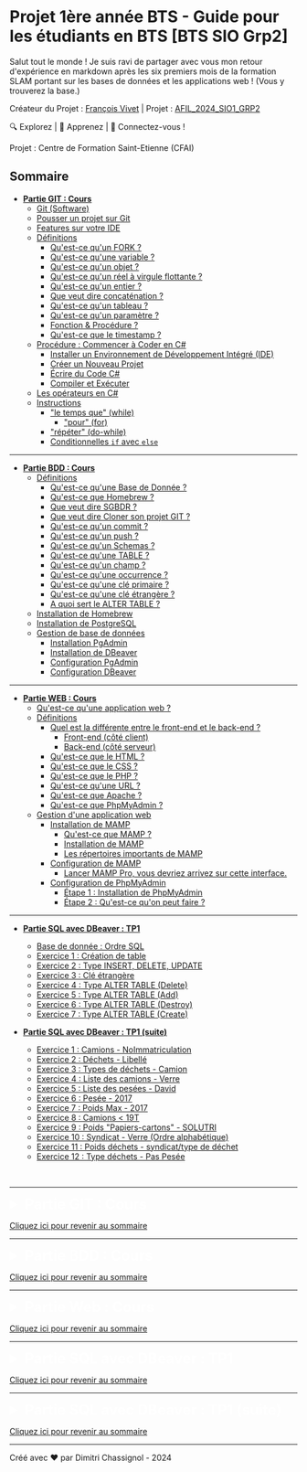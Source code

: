 # Projet 1ère année BTS - Guide pour les étudiants en BTS [BTS SIO Grp2]


Salut tout le monde ! Je suis ravi de partager avec vous mon retour d'expérience en markdown après les six premiers mois de la formation SLAM portant sur les bases de données et les applications web ! (Vous y trouverez la base.)


Créateur du Projet : <a href="http://gitform.cilog.fr/fvivet">François Vivet</a> | Projet : <a href="http://gitform.cilog.fr/fvivet/projets_chassignol">AFIL_2024_SIO1_GRP2</a>

🔍 Explorez | 🧠 Apprenez | 🤝 Connectez-vous !

Projet : Centre de Formation Saint-Etienne (CFAI)

## Sommaire

- [**Partie GIT : Cours**](#partie-git-cours)
  - [Git (Software)](#git-software)
  - [Pousser un projet sur Git](#pousser-un-projet-sur-git)
  - [Features sur votre IDE](#features-sur-votre-ide)
  - [Définitions](#définition)
    - [Qu'est-ce qu'un FORK ?](#quest-ce-quun-fork-)
    - [Qu'est-ce qu'une variable ?](#quest-ce-quune-variable-)
    - [Qu'est-ce qu'un objet ?](#quest-ce-quun-objet-)
    - [Qu'est-ce qu'un réel à virgule flottante ?](#quest-ce-quun-reel-a-virgule-flottante-)
    - [Qu'est-ce qu'un entier ?](#quest-ce-quun-entier-)
    - [Que veut dire concaténation ?](#que-veut-dire-concaténation-)
    - [Qu'est-ce qu'un tableau ?](#quest-ce-quun-tableau-)
    - [Qu'est-ce qu'un paramètre ?](#quest-ce-quun-paramètre-)
    - [Fonction & Procédure ?](#fonction--procédure-)
    - [Qu'est-ce que le timestamp ?](#quest-ce-que-le-timestamp-)
  - [Procédure : Commencer à Coder en C#](#procédure--commencer-à-coder-en-c)
    - [Installer un Environnement de Développement Intégré (IDE)](#1-installer-un-environnement-de-développement-intégré-ide)
    - [Créer un Nouveau Projet](#2-créer-un-nouveau-projet)
    - [Écrire du Code C#](#3-écrire-du-code-c)
    - [Compiler et Exécuter](#4-compiler-et-exécuter)
  - [Les opérateurs en C#](#les-opérateurs-en-c)
  - [Instructions](#instructions)
    - ["le temps que" (while)](#le-temps-que-while)
      - ["pour" (for)](#pour-for)
    - ["répéter" (do-while)](#répéter-do-while)
    - [Conditionnelles `if` avec `else`](#conditionnelles-if-avec-else)

---

- [**Partie BDD : Cours**](#partie-bdd-cours)
  - [Définitions](#base-de-donnée-définition)
    - [Qu'est-ce qu'une Base de Donnée ?](#quest-ce-quune-base-de-donnée-)
    - [Qu'est-ce que Homebrew ?](#quest-ce-que-homebrew-)
    - [Que veut dire SGBDR ?](#que-veut-dire-sgbdr-)
    - [Que veut dire Cloner son projet GIT ?](#que-veut-dire-cloner-son-projet-git-)
    - [Qu'est-ce qu'un commit ?](#quest-ce-quun-commit-)
    - [Qu'est-ce qu'un push ?](#quest-ce-quun-push-)
    - [Qu'est-ce qu'un Schemas ?](#quest-ce-quun-schemas-)
    - [Qu'est-ce qu'une TABLE ?](#quest-ce-quune-table-)
    - [Qu'est-ce qu'un champ ?](#quest-ce-quun-champ-)
    - [Qu'est-ce qu'une occurrence ?](#quest-ce-quune-occurrence-)
    - [Qu'est-ce qu'une clé primaire ?](#quest-ce-quune-clé-primaire)
    - [Qu'est-ce qu'une clé étrangère ?](#quest-ce-quune-clé-étrangère)
    - [A quoi sert le ALTER TABLE ?](#alter-table)
  - [Installation de Homebrew](#installation-de-homebrew)
  - [Installation de PostgreSQL](#installation-de-postgresql)
  - [Gestion de base de données](#gestion-de-base-de-données)
    - [Installation PgAdmin](#installation-pgadmin)
    - [Installation de DBeaver](#installation-de-dbeaver)
    - [Configuration PgAdmin](#configuration-pgadmin)
    - [Configuration DBeaver](#configuration-dbeaver)

---

- [**Partie WEB : Cours**](#partie-web-cours)
  - [Qu'est-ce qu'une application web ?](#quest-ce-quune-application-web-)
  - [Définitions](#définitions)
    - [Quel est la différente entre le front-end et le back-end ?](#quel-est-la-différente-entre-le-front-end-et-le-back-end-)
      - [Front-end (côté client)](#front-end-côté-client-)
      - [Back-end (côté serveur)](#back-end-côté-serveur-)
    - [Qu'est-ce que le HTML ?](#quest-ce-que-php-)
    - [Qu'est-ce que le CSS ?](#quest-ce-que-html-)
    - [Qu'est-ce que le PHP ?](#quest-ce-que-css-)
    - [Qu'est-ce qu'une URL ?](#quest-ce-quune-url-)
    - [Qu'est-ce que Apache ?](#quest-ce-que-apache-)
    - [Qu'est-ce que PhpMyAdmin  ?](#quest-ce-que-phpmyadmin-)
  - [Gestion d'une application web](#gestion-dune-application-web)
    - [Installation de MAMP](#installation-de-mamp)
      - [Qu'est-ce que MAMP ?](#quest-ce-que-mamp-)
      - [Installation de MAMP](#installation-de-mamp-)
      - [Les répertoires importants de MAMP](#les-répertoires-importants-de-mamp)
    - [Configuration de MAMP](#configuration-de-mamp)
      - [Lancer MAMP Pro, vous devriez arrivez sur cette interface.](#lancer-mamp-pro-vous-devriez-arrivez-sur-cette-interface)
    - [Configuration de PhpMyAdmin](#configuration-de-phpmyadmin)
      - [Étape 1 : Installation de PhpMyAdmin](#étape-1-installation-de-phpmyadmin)
      - [Étape 2 : Qu'est-ce qu'on peut faire ?](#étape-2-quest-ce-quon-peut-faire-)

--- 

- [**Partie SQL avec DBeaver : TP1**](#partie-sql-avec-dbeaver-tp2)
  - [Base de donnée : Ordre SQL](./SQL/TP1/question1.sql)
  - [Exercice 1 : Création de table](#partie-sql-avec-dbeaver-tp2)
  - [Exercice 2 : Type INSERT, DELETE, UPDATE](#partie-sql-avec-dbeaver-tp2e)
  - [Exercice 3 : Clé étrangère](#partie-sql-avec-dbeaver-tp2)
  - [Exercice 4 : Type ALTER TABLE (Delete)](#partie-sql-avec-dbeaver-tp2)
  - [Exercice 5 : Type ALTER TABLE (Add)](#partie-sql-avec-dbeaver-tp2)
  - [Exercice 6 : Type ALTER TABLE (Destroy)](#partie-sql-avec-dbeaver-tp2)
  - [Exercice 7 : Type ALTER TABLE (Create)](#partie-sql-avec-dbeaver-tp2)


- [**Partie SQL avec DBeaver : TP1 (suite)**](#partie-sql-avec-dbeaver-tp1suite)
  - [Exercice 1 : Camions - NoImmatriculation](#partie-sql-avec-dbeaver-tp1suite)
  - [Exercice 2 : Déchets - Libellé](#partie-sql-avec-dbeaver-tp1suite)
  - [Exercice 3 : Types de déchets - Camion](#partie-sql-avec-dbeaver-tp1suite)
  - [Exercice 4 : Liste des camions - Verre](#partie-sql-avec-dbeaver-tp1suite)
  - [Exercice 5 : Liste des pesées - David](#partie-sql-avec-dbeaver-tp1suite)
  - [Exercice 6 : Pesée - 2017](#partie-sql-avec-dbeaver-tp1suite)
  - [Exercice 7 : Poids Max - 2017](#partie-sql-avec-dbeaver-tp1suite)
  - [Exercice 8 : Camions < 19T](#partie-sql-avec-dbeaver-tp1suite)
  - [Exercice 9 : Poids "Papiers-cartons" - SOLUTRI](#partie-sql-avec-dbeaver-tp1suite)
  - [Exercice 10 : Syndicat - Verre (Ordre alphabétique)](#partie-sql-avec-dbeaver-tp1suite)
  - [Exercice 11 : Poids déchets - syndicat/type de déchet](#partie-sql-avec-dbeaver-tp1suite)
  - [Exercice 12 : Type déchets - Pas Pesée](#partie-sql-avec-dbeaver-tp1suite)

<br>

---

<details id="partie-git-cours">
 <summary style="font-size: 25px; font-weight: bold; color: white;">Partie GIT : Cours</summary>

## Git (Software) <a id="git-software"></a>

Git est un gestionnaire de source qui permet d'envoyer des fichiers de manière très rapidement en l'espace de quelques seconde sur un serveur (gain de temps). C'est tout bonnement du texte où l'on peut voir les modifications apportées.

![Texte alternatif](./IMG/git/workschemagit.png)

![Texte alternatif](./IMG/git/git1.png)

[Cliquez ici pour revenir au sommaire](#sommaire)

## Pousser un projet sur Git <a id="pousser-un-projet-sur-git"></a>

1. **Créez un référentiel (repository) Git** : Si vous n'avez pas encore de référentiel Git pour votre projet, vous pouvez en créer un sur une plateforme comme GitHub, GitLab, HerokuGit, ou en local sur votre machine. Pour créer un référentiel localement, utilisez la commande `git init` dans le répertoire de votre projet.

2. **Ajoutez et confirmez (commit) vos modifications** : Avant de pousser quoi que ce soit, assurez-vous d'ajouter et de confirmer vos modifications dans le référentiel local. Utilisez les commandes suivantes pour cela :
   ```shell
   git add .  # Pour ajouter tous les fichiers modifiés
   git commit -m "Message de confirmation"  # Pour confirmer les modifications
   git push # Envoyer votre projet (donc les edits) dans votre référentiel.
   ```
   **Exemple de référentiel :**

<div style="display: flex; flex-direction: row; align-items: center;">

   <a href="https://www.github.com">
  <img src="https://github.com/favicon.ico" width="32" height="32" alt="Github">
</a>

 <a href="https://www.gitlab.com">
  <img src="./IMG/git/gitlab-icon.png" width="32" height="32" alt="Gitlab">
</a>

  <a href="https://www.heroku.com">
  <img src="https://www.herokucdn.com/favicons/apple-touch-icon.png" width="32" height="32" alt="Heroku">
</a>
</div>

<br>

[Cliquez ici pour revenir au sommaire](#sommaire)

### Features sur votre IDE <a id="features-sur-votre-ide"></a>

<div style="background-color: rgba(128, 128, 128, 0.1); padding: 10px; display: inline-block;">
    🔴 Les <span style="color: red;">points d'arrêt</span> sont une fonctionnalité importante du débogueur de Visual Studio Code qui permettent de mettre en pause l'exécution du programme à un endroit spécifique du code. Les points d'arrêt sont utilisés pour examiner l'état des variables, la pile des appels, ou pour déterminer la cause d'un comportement inattendu du programme. 
</div>

<br>

[Cliquez ici pour revenir au sommaire](#sommaire)

---

<details id="#definition">
  <summary style="font-size: 25px; font-weight: bold; color: white;">Définition</summary>


### Qu'est-ce qu'un FORK ? <a id="quest-ce-quun-fork-"></a>

<div style="background-color: rgba(128, 128, 128, 0.1); padding: 10px; display: inline-block;">
    📖 Un <span style="color: red;">fork</span> dans le domaine de la programmation, c'est comme si vous faisiez une copie d'un projet informatique existant pour travailler sur cette copie sans affecter le projet original.
</div>

### Qu'est-ce qu'une variable ? <a id="quest-ce-quune-variable-"></a>

<div style="background-color: rgba(128, 128, 128, 0.1); padding: 10px; display: inline-block;">
    📖 Une <span style="color: red;">variable</span> est une zone physique de la mémoire à laquelle on donne un nom. Elle permet de stocker une information que l'on peut utiliser quand on en a besoin. Sa taille est définie par son type.
</div>

### Qu'est-ce qu'un objet ? <a id="quest-ce-quun-objet-"></a>

<div style="background-color: rgba(128, 128, 128, 0.1); padding: 10px; display: inline-block;">
    📖 Un <span style="color: red;">objet</span> est un ensemble de code qui contient des propriétés et des méthodes. Les propriétés sont les caractéristiques de l'objet (comme la taille et la couleur), tandis que les méthodes sont les traitements (par exemple, la réinitialisation des éléments).
    
</div>


```csharp
New : // Permet d'instancier/charger un objet
```

### Qu'est-ce qu'un réel à virgule flottante ? <a id="quest-ce-quun-reel-a-virgule-flottante-"></a>

<div style="background-color: rgba(128, 128, 128, 0.1); padding: 10px; display: inline-block;">
    📖 Un <span style="color: red;">réel à virgule flottante</span> est un nombre de chiffre significatif entre 7 et 8 avec une puissance de 10 qui va indiquer la place de la virgule et le double, c'est le double soit entre 15 et 16. Ce qui nous donne la taille du nombre qu'on peut générer
</div>


### Qu'est-ce qu'un entier ? <a id="quest-ce-quun-entier-"></a>

<div style="background-color: rgba(128, 128, 128, 0.1); padding: 10px; display: inline-block;">
    📖 Un <span style="color: red;">entier</span> de 4 octets (1 bit) peut stocker environ 2 exposant 31 caractères. Pour un 1 octet cela est égale à 256 caractères soit 2 exposant 8 et pour 2 octet cela est égale à environ 65 000 caractères soit 2 exposant 16.
</div>

### Que veut dire concaténation ? <a id="que-veut-dire-concaténation-"></a>

<div style="background-color: rgba(128, 128, 128, 0.1); padding: 10px; display: inline-block;">
    📖 La <span style="color: red;">concaténation</span> est l'opération d'addition de tableau en tableau, de l'indice 0 à 9.
</div>

### Qu'est-ce qu'un tableau ? <a id="quest-ce-quun-tableau-"></a>

<div style="background-color: rgba(128, 128, 128, 0.1); padding: 10px; display: inline-block;">
    📖 La notion de <span style="color: red;">tableau</span> est une variable (zone de la mémoire) qui permet de contenir plusieurs valeurs du même type et de même taille de manière <span style="color: red;">contigüe</span>. Cela signifie que les éléments du tableau sont stockés les uns à la suite des autres dans la mémoire, facilitant ainsi l'accès séquentiel aux données.
</div>

### Qu'est-ce qu'un paramètre ? <a id="quest-ce-quun-paramètre-"></a>

<div style="background-color: rgba(128, 128, 128, 0.1); padding: 10px; display: inline-block;">
    📖 Un <span style="color: red;">paramètre</span> est une variable créée dans les parenthèses d'une procédure ou d'une fonction. Elle permet de passer une valeur à la procédure ou à la fonction.
</div>

### Fonction & Procédure ? <a id="fonction--procédure-"></a>

<div style="background-color: rgba(128, 128, 128, 0.1); padding: 10px; display: inline-block;">
    📖 Une <span style="color: red;">fonction</span> est utilisée avec le type "int" et renvoie un "return", qui est une instruction de saut, permettant de sortir de la fonction. Une procédure est un bloc de code qu'on peut appeler x fois (on lui donne un nom)
</div>


### Qu'est-ce que le timestamp ? <a id="quest-ce-que-le-timestamp-"></a>

<div style="background-color: rgba(128, 128, 128, 0.1); padding: 10px; display: inline-block;">
    📖 Un <span style="color: red;">timestamp</span> est un nombre de secondes ou de millisecondes écoulées depuis une date de référence.
</div>

<br>

[Cliquez ici pour revenir au sommaire](#sommaire)

</details>








<details id="procédure--commencer-à-coder-en-c">
  <summary style="font-size: 25px; font-weight: bold; color: white;">Procédure : Commencer à Coder en C#</summary>

<br>


<div style="background-color: rgba(128, 128, 128, 0.1); padding: 10px; display: inline-block;">
    📖 Une <span style="color: red;">procédure</span> est un bloc de code auquel on donne un nom. Il est possible d’appeler la procédure autant qu’on a besoin.<br>Ex : Main(); → static + void + nom  
</div>


### 1. Installer un Environnement de Développement Intégré (IDE) <a id="1-installer-un-environnement-de-développement-intégré-ide"></a>

Avant de commencer à coder en C#, vous devez disposer d'un environnement de développement intégré (IDE) pour faciliter le processus de développement. Visual Studio (Community Edition) est l'IDE le plus couramment utilisé pour la programmation C#. Vous pouvez le télécharger depuis le site Web de Microsoft.

### 2. Créer un Nouveau Projet <a id="2-créer-un-nouveau-projet"></a>

Une fois que vous avez installé l'IDE, créez un nouveau projet. Choisissez le type de projet qui correspond à votre application, qu'il s'agisse d'une application de console, d'une application Windows Forms, d'une application Web, etc.

### 3. Écrire du Code C# <a id="3-écrire-du-code-c"></a>

À l'intérieur de votre projet, vous pouvez commencer à écrire du code C#. Vous pouvez ajouter de nouvelles classes, des méthodes et des variables pour implémenter la logique de votre application.

```csharp
using System; // pour inclure l'espace de noms System, qui contient des classes et des méthodes pour les entrées/sorties.

class Program // Il définit une classe appelée Program.
{
    static void Main() // À l'intérieur de la classe Program, il définit une méthode statique appelée Main(). Cette méthode est le point d'entrée de l'application C#. C'est une branch.
    {
        Console.WriteLine("Hello, World!"); // À l'intérieur de la méthode Main(), il utilise Console.WriteLine pour afficher "Hello, World!" dans la console.
    }
}
```


### 4. Compiler et Exécuter <a id="4-compiler-et-exécuter"></a>

Après avoir écrit du code, vous devez le compiler en cliquant sur le bouton de compilation de votre IDE (déboguer). Si aucune erreur de compilation n'est détectée, vous pouvez exécuter votre application pour voir comment elle fonctionne.

[Cliquez ici pour revenir au sommaire](#sommaire)

</details>


<details id="les-opérateurs-en-c">
  <summary style="font-size: 25px; font-weight: bold; color: white;">Les opérateurs en C#</summary>

<br>


Voici quelques-uns des opérateurs les plus couramment utilisés en C# :

- L'opérateur d'addition (``+``) est utilisé pour ajouter deux valeurs.
- L'opérateur d'assignation (``=``) est utilisé pour affecter une valeur à une variable.
- L'opérateur de comparaison supérieur ou égal (``>=``) est utilisé pour comparer deux valeurs et renvoyer vrai si la première valeur est supérieure ou égale à la deuxième valeur.
- L'opérateur de comparaison inférieur ou égal (``<=``) est utilisé pour comparer deux valeurs et renvoyer vrai si la première valeur est inférieure ou égale à la deuxième valeur.
- L'opérateur logique ET (``&&``) est utilisé pour combiner deux expressions booléennes et renvoyer vrai si les deux expressions sont vraies.
- L'opérateur logique OU (``||``) est utilisé pour combiner deux expressions booléennes et renvoyer vrai si au moins une des expressions est vraie.

[Cliquez ici pour revenir au sommaire](#sommaire)
</details>

<details id="instructions">
  <summary style="font-size: 25px; font-weight: bold; color: white;">Instructions</summary>

<br>



 <details id="le-temps-que-while">
    <summary style="font-size: 20px; font-weight: bold; color: white;">"le temps que" (while)</summary> 

L'instruction "le temps que" est une structure de contrôle qui permet d'exécuter un bloc de code tant qu'une condition spécifiée est vraie. Voici comment elle fonctionne :

```csharp
while (condition)
{
    // Code à exécuter tant que la condition est vraie
}
```

## 2. Instruction "pour" (for) <a id="pour-for"></a>

L'instruction "pour" est une boucle de répétition qui permet d'exécuter un bloc de code un nombre spécifié de fois. Voici comment elle fonctionne :

```csharp
for (initialisation; condition; itération)
{
    // Code à exécuter à chaque itération
}
```
- L'initialisation est utilisée pour définir une variable de contrôle et lui attribuer une valeur de départ.
- La condition spécifie quand la boucle doit continuer à s'exécuter.
- L'itération est utilisée pour modifier la variable de contrôle à chaque itération.

[Cliquez ici pour revenir au sommaire](#sommaire)

</details>

 <details id="répéter-do-while">
    <summary style="font-size: 20px; font-weight: bold; color: white;">"répéter" (do-while)</summary> 

L'instruction "répéter" est similaire à "le temps que", mais elle garantit qu'au moins une exécution du bloc de code aura lieu avant que la condition ne soit évaluée. Voici comment elle fonctionne :

```csharp

do
{
    // Code à exécuter au moins une fois
} while (condition);
```
- Le bloc de code est exécuté en premier, puis la condition est évaluée.
- Si la condition est vraie, le bloc de code sera exécuté à nouveau, et cela se répétera tant que la condition reste vraie.

- Ces trois types d'instructions répétitives sont essentiels pour créer des boucles et automatiser des tâches répétitives en programmation C#. Chacun d'eux a ses cas d'utilisation particuliers en fonction des besoins de votre programme.

[Cliquez ici pour revenir au sommaire](#sommaire)

</details>

 <details id="conditionnelles-if-avec-else">
    <summary style="font-size: 20px; font-weight: bold; color: white;">Conditionnelles `if` avec `else`</summary> 
    <br>

Les instructions conditionnelles `if` avec `else` permettent de gérer deux cas distincts : l'un lorsque la condition est vraie (l'instruction `if`) et l'autre lorsque la condition est fausse (l'instruction `else`). Cette structure est couramment utilisée pour prendre des décisions binaires (0 et 1).


### Structure de Base

L'instruction `if` avec `else` a la structure suivante :

```csharp
if (condition)
{
    // Code à exécuter si la condition est vraie
}
else
{
    // Code à exécuter si la condition est fausse
}
```

## Exemple d'Instruction if avec else
Voici un exemple simple d'utilisation de l'instruction if avec else en C# :

```csharp
int age = 15;

if (age >= 18)
{
    Console.WriteLine("Vous êtes majeur.");
}
else
{
    Console.WriteLine("Vous êtes mineur.");
}
```
<span style="text-decoration: underline;">Explication</span> : Dans cet exemple, si la variable ``age`` est supérieure ou égale à 18, le message "Vous êtes majeur." sera affiché. Sinon, si la condition est fausse, le message "Vous êtes mineur." sera affiché.

Les instructions ``if`` avec ``else`` sont utiles pour prendre des décisions simples en fonction de la valeur d'une condition. Cependant, elles peuvent également être combinées avec d'autres instructions else if pour gérer plusieurs conditions en cascade.

Un TimeStamp est un nombre de seconde ou de milliseconde écoulé depuis une date de référence.

[Cliquez ici pour revenir au sommaire](#sommaire)

</details>
</details>
</details>

[Cliquez ici pour revenir au sommaire](#sommaire)

---

<details id="partie-bdd-cours">
 <summary style="font-size: 25px; font-weight: bold; color: white;">Partie BDD : Cours</summary>

### Qu'est-ce qu'une Base de Donnée ? <a id="quest-ce-quune-base-de-donnée-"></a>

<div style="background-color: rgba(128, 128, 128, 0.1); padding: 10px; display: inline-block;">
    📖 Une <span style="color: red;">base de donnée</span> sert à stocker/organiser/sécurisé des informations numériques afin de pouvoir les exploiter sur des pages web comme par exemple : des cookies.
</div>

<br>

[Cliquez ici pour revenir au sommaire](#sommaire)



<details id="base-de-donnée-définition">
 <summary style="font-size: 25px; font-weight: bold; color: white;">Définitions</summary>

### Qu'est-ce que Homebrew ? <a id="quest-ce-que-homebrew-"></a>

<div style="background-color: rgba(128, 128, 128, 0.1); padding: 10px; display: inline-block;">
    📖 <span style="color: red;">Homebrew</span> est un <span style="color: red;">gestionnaire de packages</span> open source pour macOS (et Linux) qui facilite l'installation, la mise à jour et la gestion de logiciels tiers. Il permet d'installer facilement des applications et des outils en ligne de commande sur un Mac en utilisant des formules (scripts) spécifiques à chaque logiciel.
</div>

### Que veux dire SGBDR ? <a id="que-veut-dire-sgbdr-"></a>

<div style="background-color: rgba(128, 128, 128, 0.1); padding: 10px; display: inline-block;">
    📖 L'acronyme <span style="color: red;">SGBDR</span> signifie Système de Gestion de Base de Donnée relationnelle. Comme par exemple : PostgreSQL / MariaDB (communauté de dev). SQLServer (Microsoft)
</div>


### Que veux dire Cloner son projet GIT ? <a id="que-veut-dire-cloner-son-projet-git-"></a>

<div style="background-color: rgba(128, 128, 128, 0.1); padding: 10px; display: inline-block;">
    📖 Le fait de <span style="color: red;">cloner son projet GIT</span> permet de faire une copie du référentiel et cela recréer les fichiers en local (PENSER A METTRE LE SCHEMA PLUS TARD !!!)
</div>

### Qu'est-ce qu'un commit ? <a id="quest-ce-quun-commit-"></a>

<div style="background-color: rgba(128, 128, 128, 0.1); padding: 10px; display: inline-block;">
    📖 Un <span style="color: red;">commit</span> enregistre les edit du fichier dans le référentiel local et l'envoi dans le référentiel distant.
</div>

### Qu'est-ce qu'un push ? <a id="quest-ce-quun-push-"></a>

<div style="background-color: rgba(128, 128, 128, 0.1); padding: 10px; display: inline-block;">
    📖 Un <span style="color: red;">push</span> enregistre le dernier commit sur le référentiel distant. 
</div>




### Qu'est-ce qu'un Schemas ? <a id="quest-ce-quun-schemas-"></a>

<div style="background-color: rgba(128, 128, 128, 0.1); padding: 10px; display: inline-block;">
    📖 Un <span style="color: red;">Schemas</span> est un regroupement d'objet de la base de donnée.
</div>


### Qu'est-ce qu'une TABLE ? <a id="quest-ce-quune-table-"></a>

<div style="background-color: rgba(128, 128, 128, 0.1); padding: 10px; display: inline-block;">
    📖 Une <span style="color: red;">table</span> est un ensemble de lignes organisées en colonne.
</div>



### Qu'est-ce qu'un champ ? <a id="quest-ce-quun-champ-"></a>

<div style="background-color: rgba(128, 128, 128, 0.1); padding: 10px; display: inline-block;">
    📖 Un <span style="color: red;">champ</span> est une colonne d'une table.
</div>



### Qu'est-ce qu'une occurrence ? <a id="quest-ce-quune-occurrence-"></a>

<div style="background-color: rgba(128, 128, 128, 0.1); padding: 10px; display: inline-block;">
    📖 Une <span style="color: red;">coccurrence</span> est une ligne.
</div>



### Qu'est-ce qu'une clé primaire ? <a id="quest-ce-quune-clé-primaire"></a>

<div style="background-color: rgba(128, 128, 128, 0.1); padding: 10px; display: inline-block;">
    🗝️ La <span style="color: red;">clé primaire</span> d'une table correspond à une ou plusieurs colonnes qui servent à identifier de façon unique chacune des lignes de la table.
</div>


### Qu'est-ce qu'une clé étrangère ? <a id="quest-ce-quune-clé-étrangère"></a>

<div style="background-color: rgba(128, 128, 128, 0.1); padding: 10px; display: inline-block;">
    🔑 Une <span style="color: red;">clé étrangère</span> est un ou plusieurs champs qui fait référence à une clé primaire d'une autre table. Elle vérifie si les valeurs existent bien dans la clé primaire de la table de référence. Cela empêche les modifications/suppression d'une clé primaire qui est utilisé dans une clé primaire.
</div>

### A quoi sert le ALTER TABLE ? <a id="alter-table"></a>

<div style="background-color: rgba(128, 128, 128, 0.1); padding: 10px; display: inline-block;">
    🗝️ L'instruction SQL<span style="color: red;"> ALTER TABLE</span> est utilisée pour modifier la structure d'une table existante dans une base de données. Elle permet d'ajouter, de supprimer ou de modifier des colonnes, des contraintes ou d'autres propriétés de la table. Voici un exemple :

</div>

```sql
-- Ajouter une colonne à une table
ALTER TABLE nom_table
ADD nom_colonne type_de_données;
-- Supprimer une colonne d'une table
ALTER TABLE nom_table
DROP COLUMN nom_colonne;
-- Modifier le type de données d'une colonne
ALTER TABLE nom_table
ALTER COLUMN nom_colonne nouveau_type_de_données;
-- Ajouter une contrainte de clé étrangère
ALTER TABLE table_1
ADD CONSTRAINT nom_contrainte
FOREIGN KEY (colonne_reference) REFERENCES table_2(colonne_reference);
```

[Cliquez ici pour revenir au sommaire](#sommaire)

 </details>

--- 
<details id="installation-de-homebrew">
 <summary style="font-size: 25px; font-weight: bold; color: white;">Installation de Homebrew</summary>

### Installation de Homebrew <a id="installation-de-homebrew"></a>

Si vous n'avez pas encore installé Homebrew, vous pouvez le faire en suivant ces étapes :

1 - Ouvrez Terminal :
- Lancez l'application Terminal depuis le dossier "Utilitaires" de votre dossier "Applications" ou recherchez-la avec Spotlight ( + Espace). 

2 - Installation de Homebrew :
- Copiez-collez la commande suivante dans le Terminal et appuyez sur "Entrée" pour lancer l'installation de Homebrew :

```sh
/bin/bash -c "$(curl -fsSL https://raw.githubusercontent.com/Homebrew/install/HEAD/install.sh)"
```

3 - Faîtes cette commande pour être sur que HomeBrew est installé sur votre Mac :

```sh
brew doctor
```
</details>

[Cliquez ici pour revenir au sommaire](#sommaire)

<details>
 <summary style="font-size: 25px; font-weight: bold; color: white;">Installation de PostgreSQL</summary>


### Installation de PostgreSQL <a id="installation-de-postgresql"></a>



Une fois Homebrew installé, suivez ces étapes pour installer PostgreSQL :

1 - Mise à jour de Homebrew :
- Avant d'installer PostgreSQL, assurez-vous que Homebrew est à jour en exécutant la commande suivante dans le Terminal :

```bash
brew update
```


2 - Installation de PostgreSQL (v15):
- Exécutez la commande suivante pour installer PostgreSQL :

```bash
brew install postgresql@15
```

![Texte alternatif](./IMG/db/postgresql15.png)

3 - Source de l'installation

Grâce à la commande, nous pouvons voir le répétoire du package Postgresql :

```sh
brew --prefix postgresql
```

Cela nous affiche : 
```sh
/usr/local/opt/postgresql@15
```


4 - Démarrage du service PostgreSQL :
- PostgreSQL démarrera automatiquement après l'installation. Pour démarrer le service, utilisez la commande suivante :


```bash
brew services start postgresql@15
```

5 - Vérification du services - <span style="color: green;">started</span>

```bash
sudo brew services list
```

[Cliquez ici pour revenir au sommaire](#sommaire)

</details>

[Cliquez ici pour revenir au sommaire](#sommaire)

<details id="gestion-de-base-de-données">
  <summary style="font-size: 25px; font-weight: bold; color: white;">Gestion de base de données</summary>

<br>

---

  <details id="installation-pgadmin">
    <summary style="font-size: 20px; font-weight: bold; color: white;">Installation PgAdmin</summary>



    
1 - **Installation avec HomeBrew** :

![Texte alternatif](./IMG/db/pgadmin4.png)

```bash
brew install --cask pgadmin4
```
    
2 - **Démarrer PGAdmin** : Une fois l'installation terminée, vous pouvez démarrer PGAdmin en utilisant le Launchpad ou en exécutant la commande suivante dans le terminal 


2 - Source de l'installation

```sh
/usr/local/Caskroom/pgadmin4/
```

```bash
open -a pgadmin4
```

<div style="background-color: rgba(128, 128, 128, 0.1); padding: 10px; display: inline-block;">
    📖 C'est tout ! Vous avez maintenant installé <span style="color: red;">PGAdmin</span> avec <span style="color: red;">Homebrew</span> sur votre Mac et configuré votre premier serveur PostgreSQL. Vous pouvez continuer à ajouter d'autres serveurs ou gérer vos bases de données existantes à partir de PGAdmin.
</div>

<br>

[Cliquez ici pour revenir au sommaire](#sommaire)

---

  </details>

  <details id="installation-de-dbeaver">
    <summary style="font-size: 20px; font-weight: bold; color: white;">Installation de DBeaver</summary>

<br>

Après avoir installé PostgreSQL, vous pouvez installer DBeaver en utilisant la commande Homebrew :

1 - Installation de DBeaver :

- Exécutez la commande suivante pour installer DBeaver :
```bash
brew install --cask dbeaver-community
```

2 - Source de l'installation

```sh
/usr/local/Caskroom/dbeaver-community
```

![Texte alternatif](./IMG/db/dbeaver.png)

3 - Lancement de DBeaver :
- Vous pouvez lancer DBeaver à partir du Launchpad ou en exécutant dbeaver dans le Terminal.



<div style="background-color: rgba(128, 128, 128, 0.1); padding: 10px; display: inline-block;">
    📖 C'est tout ! Vous avez maintenant installé <span style="color: red;">PostgreSQL</span> et <span style="color: red;">DBeaver</span> sur votre Mac en utilisant Homebrew, un gestionnaire de packages pratique pour macOS. Vous pouvez utiliser DBeaver pour gérer votre base de données PostgreSQL avec facilité.
</div>

<br>

[Cliquez ici pour revenir au sommaire](#sommaire)

</details>

---

  <details id="configuration-pgadmin">
    <summary style="font-size: 20px; font-weight: bold; color: white;">Configuration PgAdmin</summary><br>
    
Pour configurer une connexion à une base de données PostgreSQL dans DBeaver sur macOS, suivez ces étapes :

1. **Configuration initiale :** Lorsque vous exécutez PGAdmin pour la première fois, il vous demandera de configurer un mot de passe principal. Suivez les étapes pour le configurer.

2. **Ajouter un serveur PostgreSQL :** Une fois que PGAdmin est configuré, vous pouvez ajouter un serveur PostgreSQL en cliquant sur l'icône "Add New Server" dans la barre d'outils de PGAdmin. Vous devrez spécifier les détails de connexion, tels que le nom d'hôte, le port, le nom d'utilisateur et le mot de passe.

3. **Accéder à votre serveur PostgreSQL :** Une fois que le serveur est ajouté, vous pouvez double-cliquer dessus pour accéder à votre base de données PostgreSQL et commencer à travailler avec vos bases de données et tables.

[Cliquez ici pour revenir au sommaire](#sommaire)

  </details>

  <details id="configuration-dbeaver">
    <summary style="font-size: 20px; font-weight: bold; color: white;">Configuration DBeaver</summary><br>
 Pour configurer une connexion à une base de données PostgreSQL dans DBeaver sur macOS, suivez ces étapes :

![Texte alternatif](./IMG/db/software_interface.png)


2. **Ouverture de l'onglet "Bases de données"** :
   - Dans la barre latérale de gauche, cliquez sur l'onglet "Bases de données" pour accéder à la vue des bases de données.

3. **Ajout d'une nouvelle connexion** :
   - Dans la vue "Bases de données", faites un clic droit (ou Ctrl + clic) sur "Nouvelle connexion" et sélectionnez "Nouvelle connexion" dans le menu contextuel.

4. **Choix du type de base de données** :
   - Dans la fenêtre de configuration de la connexion, sélectionnez "PostgreSQL" dans la liste des types de bases de données disponibles.

5. **Configuration de la connexion** :
   - Remplissez les informations de connexion à votre base de données PostgreSQL :
     - Nom de la connexion : Donnez un nom à votre connexion (par exemple, "Ma Base de Données PostgreSQL").
     - Hôte : L'adresse IP ou le nom de domaine de votre serveur PostgreSQL (généralement "localhost" soit 127.0.0.1, si la base de données est sur votre Mac).
     - Port : Le numéro de port de votre base de données PostgreSQL (généralement 5432).
     - Nom de la base de données : Le nom de la base de données à laquelle vous souhaitez vous connecter.
     - Nom d'utilisateur : Le nom d'utilisateur PostgreSQL.
     - Mot de passe : Le mot de passe de l'utilisateur PostgreSQL.
   
6. **Test de la connexion** :
   - Cliquez sur le bouton "Tester la connexion" pour vérifier que la configuration est correcte et que DBeaver peut se connecter à votre base de données.

7. **Enregistrement de la connexion** :
   - Si le test de connexion réussit, cliquez sur "Terminer" pour enregistrer la configuration de la connexion.

8. **Accès à la base de données** :
   - Vous pouvez maintenant accéder à votre base de données PostgreSQL en double-cliquant sur la connexion que vous avez créée. DBeaver affichera la structure de votre base de données et vous permettra d'exécuter des requêtes SQL, de gérer des tables, d'importer/exporter des données, etc.

C'est tout ! Vous avez configuré avec succès une connexion à une base de données PostgreSQL dans DBeaver sur votre Mac. Vous pouvez maintenant commencer à travailler avec votre base de données via DBeaver.


<div style="background-color: rgba(128, 128, 128, 0.1); padding: 10px; display: inline-block;">
    📖 C'est tout ! Vous avez configuré avec succès une connexion à une base de données <span style="color: red;">PostgreSQL</span> avec <span style="color: red;">DBeaver</span>sur votre Mac. Vous pouvez maintenant commencer à travailler avec votre base de données via DBeaver.
</div>

<br>

[Cliquez ici pour revenir au sommaire](#sommaire)

</details>

---
</details>
 </details>

 [Cliquez ici pour revenir au sommaire](#sommaire)

---

<details id="partie-web-cours">
 <summary style="font-size: 25px; font-weight: bold; color: white;">Partie Web : Cours</summary>


### Qu'est-ce qu'une application web ? <a id="quest-ce-quune-application-web-"></a>

<div style="background-color: rgba(128, 128, 128, 0.1); padding: 10px; display: inline-block;">
    📖 Une <span style="color: red;">application web</span> est un logiciel accessible via un navigateur web, éliminant ainsi la nécessité d'une installation locale. Elle permet aux utilisateurs d'interagir avec des fonctionnalités diverses, allant de la gestion de données à la collaboration en temps réel, en exploitant des technologies standard du web telles que HTML, CSS et JavaScript.
</div>

<br>

![Texte alternatif](./IMG/web/workschemaweb.png)

[Cliquez ici pour revenir au sommaire](#sommaire)

---
 <details id="définitions">
    <summary style="font-size: 30px; font-weight: bold; color: white;">Définitions</summary>

<br>



 <details id="quel-est-la-différente-entre-le-front-end-et-le-back-end-">
    <summary style="font-size: 20px; font-weight: bold; color: white;">Quel est la différente entre le front-end et le back-end ?</summary>

<br>

 <details id="front-end-côté-client-">
    <summary style="font-size: 18px; font-weight: bold; color: white;">Front-end (côté client) :</summary>
<br>

---
- <p style="font-weight: bold;">Qu'est-ce que c'est ?</p> Le <b>front-end</b> est la partie visible d'une application web avec laquelle l'utilisateur interagit directement. Cela englobe l'interface utilisateur, la conception graphique, les animations et tout ce que l'utilisateur voit et avec quoi il interagit dans le navigateur.
&nbsp;
- <p style="font-weight: bold;">Technologies impliquées :</p> HTML (structure de la page), CSS (styles et mises en forme), JavaScript (interactivité et comportement dynamique). Des bibliothèques et des frameworks comme React, Angular, ou Vue.js sont souvent utilisés pour simplifier le développement front-end
---
</details>


 <details id="back-end-côté-serveur-">
    <summary style="font-size: 18px; font-weight: bold; color: white;">Back-end (côté serveur) :</summary>

<br>

---
- <p style="font-weight: bold;">Qu'est-ce que c'est ?</p> Le back-end est la partie invisible d'une application web qui gère les fonctionnalités en coulisses. Cela inclut la gestion des bases de données, la logique métier, l'authentification des utilisateurs, et la gestion des requêtes provenant du front-end.
&nbsp;
- <p style="font-weight: bold;">Technologies impliquées :</p>Plusieurs langages de programmation peuvent être utilisés, tels que Node.js, Python (avec Django ou Flask), Ruby (avec Ruby on Rails), PHP, Java, etc. Des bases de données comme MySQL, PostgreSQL, MongoDB sont également souvent utilisées pour stocker et récupérer des données.
 </details>

---
 <br>

 <div style="background-color: rgba(128, 128, 128, 0.1); padding: 10px; display: inline-block;">
    📖 En résumé, le <span style="color: red;">front-end</span> se concentre sur ce que voit et ressent l'utilisateur, tandis que le <span style="color: red;">back-end</span> gère les coulisses et assure que l'application fonctionne correctement en traitant les données, en gérant la sécurité et en exécutant la logique métier. Dans de nombreuses applications, le front-end et le back-end communiquent entre eux pour offrir une expérience utilisateur complète.
</div>

---
</details>

[Cliquez ici pour revenir au sommaire](#sommaire)



### Qu'est-ce qu'une URL ? <a id="quest-ce-quune-url-"></a>

<div style="background-color: rgba(128, 128, 128, 0.1); padding: 10px; display: inline-block;">
    📖 Une <span style="color: red;">U</span>niform <span style="color: red;">R</span>esource <span style="color: red;">L</span>ocator, est une adresse utilisée pour localiser des ressources sur Internet. Elle est composée de plusieurs éléments, notamment le protocole (comme "http" ou "https"), le nom de domaine (par exemple, www.example.com), le chemin d'accès au fichier, et éventuellement des paramètres de requête. Les URL permettent aux navigateurs web et autres clients HTTP de localiser et d'accéder à des pages web, des fichiers, des images ou d'autres ressources en ligne. Elles jouent un rôle fondamental dans la navigation sur le Web en permettant l'identification unique et l'accès aux divers contenus disponibles en ligne.
</div>


### Qu'est-ce que le PHP ? <a id="quest-ce-que-php-"></a>

 <div style="background-color: rgba(128, 128, 128, 0.1); padding: 10px; display: inline-block;">
    📖 Le <span style="color: red;">PHP (Hypertext Preprocessor)</span> est un langage de programmation côté serveur utilisé pour le développement web dynamique. Il s'intègre facilement avec le HTML et est largement utilisé pour créer des sites web interactifs. PHP est open source, facile à apprendre et supporte diverses bases de données. Malgré certaines critiques, il reste un choix populaire pour le développement web.
</div>


### Qu'est-ce que le HTML ? <a id="quest-ce-que-html-"></a>

 <div style="background-color: rgba(128, 128, 128, 0.1); padding: 10px; display: inline-block;">
    📖 Le <span style="color: red;">HTML (HyperText Markup Language) </span> est un langage de balisage utilisé pour structurer le contenu des pages web. Il définit la structure et les éléments d'une page, tels que les titres, les paragraphes, les liens, etc. 
</div>

### Qu'est-ce que le CSS ? <a id="quest-ce-que-css-"></a>

 <div style="background-color: rgba(128, 128, 128, 0.1); padding: 10px; display: inline-block;">
    📖 Le <span style="color: red;">CSS</span> est un langage de feuilles de style utilisé pour contrôler la présentation et l'apparence du contenu HTML. Ensemble, HTML et CSS forment la base du développement web en permettant de créer des pages web bien structurées et esthétiquement conçues.
   

### Qu'est-ce que Apache ? <a id="quest-ce-que-apache-"></a>

<div style="background-color: rgba(128, 128, 128, 0.1); padding: 10px; display: inline-block;">
    📖 <span style="color: red;">Apache</span> est un serveur web open source très répandu, prisé pour son adaptabilité et sa sécurité. Il offre une flexibilité considérable, permettant aux administrateurs de personnaliser les fonctionnalités en fonction de leurs besoins. Sa réputation repose sur sa performance, et il est largement utilisé à l'échelle mondiale pour héberger des sites web. Grâce à son architecture modulaire et son code source ouvert, Apache facilite la collaboration et l'évolution constante.
</div>



### Qu'est-ce que PhpMyAdmin ? <a id="quest-ce-que-phpmyadmin-"></a>

<div style="background-color: rgba(128, 128, 128, 0.1); padding: 10px; display: inline-block;">
    📖 <span style="color: red;">PhpMyAdmin</span> 
est un outil de gestion de base de données qui offre une interface web conviviale pour administrer MySQL. Il permet aux utilisateurs de visualiser, modifier et gérer les bases de données à travers une interface graphique, éliminant ainsi la nécessité de maîtriser des commandes SQL complexes. Avec PhpMyAdmin, les utilisateurs peuvent effectuer des opérations telles que la création de tables, l'exécution de requêtes, l'importation et l'exportation de données, le tout de manière intuitive. C'est particulièrement utile pour les développeurs et administrateurs de bases de données qui préfèrent une approche visuelle dans la gestion de leurs bases de données MySQL.
</div>

<br>

[Cliquez ici pour revenir au sommaire](#sommaire)

</details>


---

<details id="gestion-dune-application-we">
  <summary style="font-size: 30px; font-weight: bold; color: white;">Gestion d'une application web</summary>

---


<details id="installation-de-mamp">
   <summary style="font-size: 25px; font-weight: bold; color: white;">Installation de MAMP</summary>

## Qu'est-ce que MAMP ? <a id="quest-ce-que-mamp-"></a>


### Installation de MAMP <a id="installation-de-mamp-"></a>

Pour installer MAMP sur votre Mac, vous devrez suivre ces étapes :

1 - Ouvrez votre navigateur :
- Cliquer sur cette url juste [ici](https://www.mamp.info/en/mamp-pro/mac/)

2 - Télécharger la version :
- Pour ma part, je téléchargerai la version Mac (intel).

3 - Ouverture du .pkg :
- Suivre les instructions comme une installation classique.

4 - Installation 

```sh
/Applications/MAMP/bin/mamp
```

4 - Les répétoires important de MAMP

- Les répertoires importants de MAMP sont au nombre de six :

- /bin : répertoire contenant les exécutables d'Apache, PHP4, PHP5, MySQL5 et SQLite.
- /conf : répertoire contenant les fichiers de configuration d'Apache (httpd.conf), PHP (php.ini) et SQLiteManager (config.db).
- /tmp : répertoire contenant les fichiers temporaires créés par les exécutables. Le répertoire /tmp/php contient notamment les fichiers temporaires des sessions PHP.
- /db : répertoire contenant les bases de données SQLite et MySQL5.
- /logs : répertoire contenant les fichiers de logs d'erreurs de PHP, Apache et MySQL.
- /htdocs : répertoire contenant les différents projets de sites Web.
Ce dernier nous intéresse tout particulièrement car c'est dans celui-ci que nous déposerons nos sites Internet.

<div style="background-color: rgba(128, 128, 128, 0.1); padding: 10px; display: inline-block;">
    📖 C'est tout vous avez désormais<span style="color: red;"> MAMP</span> d'installer, nous allons passer au déploiement d' <span style="color: red;">Apache</span> et de <span style="color: red;">PhpMyAdmin</span> !
</div>

</details>

<br>

[Cliquez ici pour revenir au sommaire](#sommaire)

<details id="configuration-de-mamp">
   <summary style="font-size: 25px; font-weight: bold; color: white;">Configuration de MAMP</summary>

<br>

### Lancer MAMP Pro, vous devriez arrivez sur cette interface. <a id="lancer-mamp-pro-vous-devriez-arrivez-sur-cette-interface"></a>

![Texte alternatif](./IMG/web/mamp.png)

1 - Importer son projet
- Document root: Cliquez sur "Open In" puis "Finder" et ensuite importer votre projet dans ce répétoire. 

2 - Lancer le serveur
- Cliquez sur "Start" en haut à droite et cliquez sur "WebStart" et voilà !

</details>

[Cliquez ici pour revenir au sommaire](#sommaire)

<details id="configuration-de-phpmyadmin">
   <summary style="font-size: 25px; font-weight: bold; color: white;">Configuration de PhpMyAdmin</summary>

<br>

PhpMyAdmin est un outil de gestion de base de données MySQL largement utilisé. Pour assurer son bon fonctionnement, une configuration appropriée est essentielle. Suivez ces étapes pour configurer PhpMyAdmin selon vos besoins.

![Texte alternatif](./IMG/web/phpmyadmin.png)

## Étape 1 : Installation de PhpMyAdmin <a id="étape-1-installation-de-phpmyadmin"></a>

Grâce à MAMP, PhpMyAdmin est automatiquement installé, vous pouvez y aller en allant sur cette url : localhost:8888/phpMyAdmin5/

```sh
/Applications/MAMP/bin/phpMyAdmin5
```

## Étape 2 : Qu'est-ce qu'on peut faire ? <a id="étape-2-quest-ce-quon-peut-faire-"></a>

Une fois que vous êtes sur l'interface de PhpMyAdmin, vous avez accès à une gamme d'outils pour gérer votre base de données MySQL. Voici quelques actions courantes que vous pouvez effectuer :

<br>

1. Sélectionner une base de données :
À gauche, vous verrez la liste des bases de données. Cliquez sur le nom de la base de données que vous souhaitez utiliser.

<br>

2. Gérer les tables :
Une fois dans une base de données, vous verrez la liste des tables. Vous pouvez effectuer des actions telles que la création, la modification ou la suppression de tables.

<br>

3. Exécuter des requêtes SQL :
Utilisez l'onglet "SQL" pour exécuter des requêtes SQL directement. C'est utile pour effectuer des opérations complexes ou spécifiques.

<br>

4. Importer/Exporter des données :
Vous pouvez importer ou exporter des bases de données ou des tables complètes. Cela peut être fait via les onglets "Importer" et "Exporter".

<br>

5. Gérer les utilisateurs :
L'onglet "Utilisateurs" vous permet de gérer les utilisateurs MySQL, leurs privilèges et leurs mots de passe.

<br>

6. Optimiser et réparer les tables :
Vous pouvez optimiser et réparer les tables pour améliorer les performances de la base de données. Cela se fait via l'onglet "Opérations".

<br>

7. Afficher les statistiques :
L'onglet "Statistiques" fournit des informations sur l'utilisation de la base de données, la taille des tables, etc.

<br>

8. Configurer les paramètres :
Dans l'onglet "Paramètres", vous pouvez configurer certaines options de PhpMyAdmin.

<br>

9. Déconnexion :
N'oubliez pas de vous déconnecter une fois que vous avez terminé vos opérations, surtout si vous travaillez sur un serveur partagé.
Conseils supplémentaires :
Documentation : N'hésitez pas à consulter la documentation officielle de PhpMyAdmin pour des informations plus détaillées et des tutoriels.
Prudence avec les opérations : Faites preuve de prudence lors de l'exécution de commandes SQL, surtout si elles modifient ou suppriment des données.
Sauvegardes : Avant d'apporter des modifications importantes, assurez-vous d'avoir des sauvegardes de vos bases de données.
Cela devrait vous donner un bon point de départ pour explorer et utiliser PhpMyAdmin.
</details>

[Cliquez ici pour revenir au sommaire](#sommaire)

</details>

---

</details>

[Cliquez ici pour revenir au sommaire](#sommaire)
 </details>

---

<details id="partie-sql-avec-dbeaver-tp2">
 <summary style="font-size: 25px; font-weight: bold; color: white;">Partie SQL avec DBeaver : TP1</summary>


<br>

# Fait le le 24/11/2023 <a id="partie-sql-avec-dbeaver-tp2"></a>

Veuillez répondre aux questions suivantes dans un fichier Word et rendre une copie de ce fichier avec votre TP.

1. **Donnez un exemple d’ordre SQL de création de table.**
    ```sql
    -- Création d'une table "Employees" avec plusieurs colonnes
    CREATE TABLE Employees (
        EmployeeID int,         -- Identifiant de l'employé (entier)
        LastName varchar(255),  -- Nom de famille de l'employé (chaîne de caractères, 255 caractères max)
        FirstName varchar(255), -- Prénom de l'employé (chaîne de caractères, 255 caractères max)
        Address varchar(255),   -- Adresse de l'employé (chaîne de caractères, 255 caractères max)
        City varchar(255)       -- Ville de l'employé (chaîne de caractères, 255 caractères max)
    );
    ```

2. **Donner un exemple d’ordre SQL de type INSERT, DELETE, UPDATE.**
    ```sql
    -- Exemple d'INSERT : Ajout d'un nouvel employé
    INSERT INTO Employees (EmployeeID, LastName, FirstName, Address, City)
    VALUES (1, 'Doe', 'John', '123 Main St', 'Anytown');

    -- Exemple de DELETE : Suppression de l'employé avec l'ID 1
    DELETE FROM Employees
    WHERE EmployeeID = 1;

    -- Exemple d'UPDATE : Modification de la ville de l'employé avec l'ID 1
    UPDATE Employees
    SET City = 'Newtown'
    WHERE EmployeeID = 1;
    ```

3. **Donnez un exemple d’ordre SQL de création table qui contient également l’ordre de création d’une clé étrangère.**
    ```sql
    -- Création de la table "Orders" avec une clé étrangère liée à la table "Persons"
    CREATE TABLE Orders (
        OrderID int,            -- Identifiant de la commande (entier)
        OrderNumber int,        -- Numéro de commande (entier)
        PersonID int,           -- Identifiant de la personne liée à la commande (entier)
        PRIMARY KEY (OrderID),  -- Définition de la clé primaire sur OrderID
        FOREIGN KEY (PersonID) REFERENCES Persons(PersonID)  -- Définition de la clé étrangère liée à Persons(PersonID)
    );
    ```

4. **Donner un exemple de suppression d’une colonne d’une table à l’aide d’un ordre SQL de type ALTER TABLE.**
    ```sql
    -- Suppression de la colonne "Address" de la table "Employees"
    ALTER TABLE Employees
    DROP COLUMN Address;
    ```

5. **Donner un exemple d’ajout d’une colonne d’une table à l’aide d’un ordre SQL de type ALTER TABLE.**
    ```sql
    -- Ajout de la colonne "ZipCode" à la table "Employees"
    ALTER TABLE Employees
    ADD COLUMN ZipCode varchar(10);
    ```

6. **Donner un exemple de destruction de clé étrangère à l’aide d’un ordre SQL de type ALTER TABLE.**
    ```sql
    -- Suppression de la clé étrangère liée à "PersonID" dans la table "Orders"
    ALTER TABLE Orders
    DROP FOREIGN KEY PersonID;
    ```

7. **Donner un exemple de création de clé étrangère à l’aide d’un ordre SQL de type ALTER TABLE.**
    ```sql
    -- Création d'une nouvelle clé étrangère liée à "PersonID" dans la table "Orders"
    ALTER TABLE Orders
    ADD FOREIGN KEY (PersonID) REFERENCES Persons(PersonID);
    ```

 </details>

[Cliquez ici pour revenir au sommaire](#sommaire)

---


<details id="partie-sql-avec-dbeaver-tp1suite">
 <summary style="font-size: 25px; font-weight: bold; color: white;">Partie SQL avec DBeaver : TP1 (suite)</summary>


<br>

# Fait le le 08/01/2024 <a id="partie-sql-avec-dbeaver-tp1suite"></a>


Veuillez répondre aux questions suivantes dans un fichier Word et rendre une copie de ce fichier avec votre TP. Les réponses sont basées sur la database du <a href="./SQL/TP1/question1.sql">TP1</a>.

**Objectifs :** 
Tester différents types d’ordre SQL

1. **Liste des camions triés par NoImmatriculation**
    ```sql
    -- Création d'une table "Employees" avec plusieurs colonnes
    SELECT "nom_propriétaire", no_immat
    FROM public.camion
    ORDER BY no_immat;
    ```
    ![answer1](./IMG/tp1suite/answer1.png)

2. **Liste des types de déchets triés par libellé**
    ```sql
    SELECT code_type, libelle_type
    FROM public.type_dechets
    ORDER BY libelle_type;
    ```
    ![answer2](./IMG/tp1suite/answer2.png)

3. **Liste des types de déchets transportables par camion (NoImmatriculation, NomPropriétaire, LibelléType)**
    ```sql
    SELECT c.no_immat, c."nom_propriétaire", td.libelle_type
    FROM public.camion c
    JOIN public.limitation l ON c.no_immat = l.no_immat
    JOIN public.type_dechets td ON l.code_type = td.code_type;
    ```
    ![answer3](./IMG/tp1suite/answer3.png)

4. **Liste des camions (NoImmatriculation, NomPropriétaire) qui peuvent transporter du verre**
    ```sql
    SELECT c.no_immat, c."nom_propriétaire"
    FROM public.camion c
    JOIN public.limitation l ON c.no_immat = l.no_immat
    JOIN public.type_dechets td ON l.code_type = td.code_type
    WHERE td.libelle_type = 'Verre';
    ```
    ![answer4](./IMG/tp1suite/answer4.png)

5. **Liste des pesées (CodeBordereauPesée, DatePesée) pour le propriétaire qui a pour nom David**
    ```sql
    SELECT p.code_bordereau_pesee, p.date_pesee
    FROM public.pesee p
    JOIN public.camion c ON p.no_immat = c.no_immat
    WHERE c.nom_proprietaire = 'David';
    ```
    ![answer5](./IMG/tp1suite/answer5.png)

6. **Le nombre de pesées au cours de l’année 2017**
    ```sql
    SELECT COUNT(*) AS nombre_de_pesees_2017
    FROM public.pesee
    WHERE EXTRACT(YEAR FROM date_pesee) = 2017;
    ```
    ![answer6](./IMG/tp1suite/answer6.png)

7. **Le poids d’arrivée maximum au cours de l’année 2017**
    ```sql
    SELECT MAX("poids_arrivée") AS poids_max_arrivée
    FROM public.pesee
    WHERE EXTRACT(YEAR FROM date_pesee) = 2017;
    ```
    ![answer7](./IMG/tp1suite/answer7.png)

8. **Liste des camions (NoImmatriculation, NomPropriétaire) dont le poids d’arrivée était supérieur à 19T**
    ```sql
    SELECT c.no_immat AS NoImmatriculation, c.nom_propriétaire AS NomProprietaire
    FROM public.camion c
    JOIN public.pesee p ON c.no_immat = p.no_immat
    WHERE P.poids_arrivée > 19;
    ```
    ![answer8](./IMG/tp1suite/answer8.png)

9. **Poids total de 'Papiers-cartons' déposé par le syndicat SOLUTRI**
    ```sql
    SELECT SUM(p.poids_arrivée) AS Poids_Total_Papiers_Cartons
    FROM public.pesee p
    JOIN public.type_dechets td ON p.code_type = td.code_type
    JOIN public.syndicat s ON p.code_syndicat = s.code_syndicat
    WHERE td.libelle_type = 'Cartons' AND s.nom_syndicat = 'Syndicat5';
    ```
    ![answer9](./IMG/tp1suite/answer9.png)

10. **Différents syndicats (nom et adresse) qui ont déposé du verre, triés par ordre alphabétique sur le nom de syndicat**
    ```sql
    SELECT DISTINCT s.nom_syndicat, s.adresse_syndicat
    FROM public.pesee p
    JOIN public.syndicat s ON p.code_syndicat = s.code_syndicat
    JOIN public.type_dechets td ON p.code_type = td.code_type
    WHERE td.libelle_type = 'Verre'
    ORDER BY s.nom_syndicat;
    ```
    ![answer10](./IMG/tp1suite/answer10.png)


11. **Poids total de déchets déposé par syndicat et par type de déchet**
    ```sql
    SELECT s.nom_syndicat, td.libelle_type, SUM("poids_arrivée") AS poids_total
    FROM public.pesee p
    JOIN public.syndicat s ON p.code_syndicat = s.code_syndicat
    JOIN public.type_dechets td ON p.code_type = td.code_type
    GROUP BY s.nom_syndicat, td.libelle_type
    ORDER BY s.nom_syndicat, td.libelle_type;
    ```
    ![answer11](./IMG/tp1suite/answer11.png)

12. **Liste des types de déchets (LibelléType) qui n’ont jamais été pesés**

    ```sql
    SELECT libelle_type
    FROM public.type_dechets
    WHERE code_type NOT IN (SELECT code_type FROM public.pesee);
    ```
    ![answer12](./IMG/tp1suite/answer12.png)


 </details>

[Cliquez ici pour revenir au sommaire](#sommaire)

---

Créé avec ❤️ par Dimitri Chassignol - 2024









